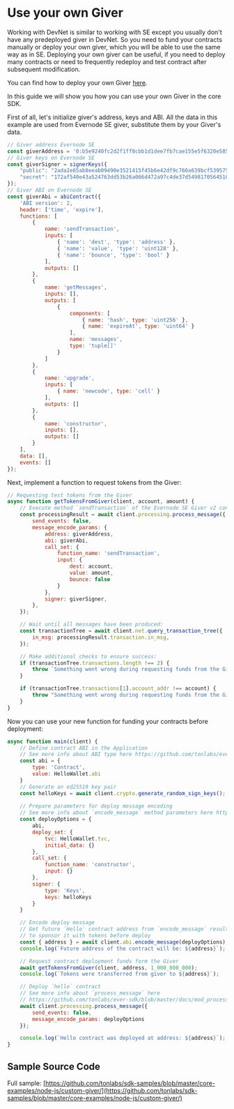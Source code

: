 # Use your own Giver

Working with DevNet is similar to working with SE except you usually don't have any predeployed giver in DevNet. So you need to fund your contracts manually or deploy your own giver, which you will be able to use the same way as in SE. Deploying your own giver can be useful, if you need to deploy many contracts or need to frequently redeploy and test contract after subsequent modification.

You can find how to deploy your own Giver [here](https://docs.everos.dev/everdev/guides/work-with-devnet).

In this guide we will show you how you can use your own Giver in the core SDK.

First of all, let's initialize giver's address, keys and ABI. All the data in this example are used from Evernode SE giver, substitute them by your Giver's data.

```javascript
// Giver address Evernode SE
const giverAddress = '0:b5e9240fc2d2f1ff8cbb1d1dee7fb7cae155e5f6320e585fcc685698994a19a5';
// Giver keys on Evernode SE
const giverSigner = signerKeys({
    "public": "2ada2e65ab8eeab09490e3521415f45b6e42df9c760a639bcf53957550b25a16",
    "secret": "172af540e43a524763dd53b26a066d472a97c4de37d5498170564510608250c3"
});
// Giver ABI on Evernode SE
const giverAbi = abiContract({
    'ABI version': 2,
    header: ['time', 'expire'],
    functions: [
        {
            name: 'sendTransaction',
            inputs: [
                { 'name': 'dest', 'type': 'address' },
                { 'name': 'value', 'type': 'uint128' },
                { 'name': 'bounce', 'type': 'bool' }
            ],
            outputs: []
        },
        {
            name: 'getMessages',
            inputs: [],
            outputs: [
                {
                    components: [
                        { name: 'hash', type: 'uint256' },
                        { name: 'expireAt', type: 'uint64' }
                    ],
                    name: 'messages',
                    type: 'tuple[]'
                }
            ]
        },
        {
            name: 'upgrade',
            inputs: [
                { name: 'newcode', type: 'cell' }
            ],
            outputs: []
        },
        {
            name: 'constructor',
            inputs: [],
            outputs: []
        }
    ],
    data: [],
    events: []
});
```

Next, implement a function to request tokens from the Giver:

```javascript
// Requesting test tokens from the Giver
async function getTokensFromGiver(client, account, amount) {
    // Execute method `sendTransaction` of the Evernode SE Giver v2 contract:
    const processingResult = await client.processing.process_message({
        send_events: false,
        message_encode_params: {
            address: giverAddress,
            abi: giverAbi,
            call_set: {
                function_name: 'sendTransaction',
                input: {
                    dest: account,
                    value: amount,
                    bounce: false
                }
            },
            signer: giverSigner,
        },
    });

    // Wait until all messages have been produced:
    const transactionTree = await client.net.query_transaction_tree({
        in_msg: processingResult.transaction.in_msg,
    });

    // Make additional checks to ensure success:
    if (transactionTree.transactions.length !== 2) {
        throw `Something went wrong during requesting funds from the Giver: there must be 2 transactions, but actual count is ${transactionTree.transactions.length}`;
    }

    if (transactionTree.transactions[1].account_addr !== account) {
        throw "Something went wrong during requesting funds from the Giver: 2nd transaction's account address must be " + account;
    }
}
```

Now you can use your new function for funding your contracts before deployment:

```javascript
async function main(client) {
    // Define contract ABI in the Application 
    // See more info about ABI type here https://github.com/tonlabs/ever-sdk/blob/master/docs/mod_abi.md#abi
    const abi = {
        type: 'Contract',
        value: HelloWallet.abi
    }
    // Generate an ed25519 key pair
    const helloKeys = await client.crypto.generate_random_sign_keys();
    
    // Prepare parameters for deploy message encoding
    // See more info about `encode_message` method parameters here https://github.com/tonlabs/ever-sdk/blob/master/docs/mod_abi.md#encode_message
    const deployOptions = {
        abi,
        deploy_set: {
            tvc: HelloWallet.tvc,
            initial_data: {}
        },
        call_set: {
            function_name: 'constructor',
            input: {}
        },
        signer: {
            type: 'Keys',
            keys: helloKeys
        }
    }

    // Encode deploy message
    // Get future `Hello` contract address from `encode_message` result
    // to sponsor it with tokens before deploy
    const { address } = await client.abi.encode_message(deployOptions);
    console.log(`Future address of the contract will be: ${address}`);

    // Request contract deployment funds form the Giver
    await getTokensFromGiver(client, address, 1_000_000_000);
    console.log(`Tokens were transferred from giver to ${address}`);

    // Deploy `hello` contract
    // See more info about `process_message` here  
    // https://github.com/tonlabs/ever-sdk/blob/master/docs/mod_processing.md#process_message
    await client.processing.process_message({
        send_events: false,
        message_encode_params: deployOptions
    });

    console.log(`Hello contract was deployed at address: ${address}`);
}
```

## Sample Source Code

Full sample: [https://github.com/tonlabs/sdk-samples/blob/master/core-examples/node-js/custom-giver/](https://github.com/tonlabs/sdk-samples/blob/master/core-examples/node-js/custom-giver/)
